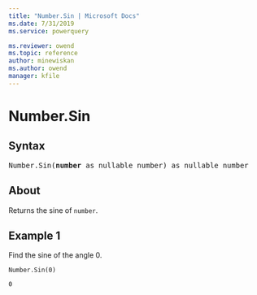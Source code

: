 ```yaml
---
title: "Number.Sin | Microsoft Docs"
ms.date: 7/31/2019
ms.service: powerquery

ms.reviewer: owend
ms.topic: reference
author: minewiskan
ms.author: owend
manager: kfile
---
```

# Number.Sin

## Syntax

<pre>
Number.Sin(<b>number</b> as nullable number) as nullable number
</pre>
  
## About  
Returns the sine of `number`.

## Example 1
Find the sine of the angle 0.

```powerquery-m
Number.Sin(0)
```

`0`
